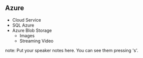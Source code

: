 ##  Azure

- Cloud Service
- SQL Azure
- Azure Blob Storage
    - Images
    - Streaming Video

note:
    Put your speaker notes here.
    You can see them pressing 's'.
